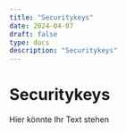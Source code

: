 ```yaml
---
title: "Securitykeys"
date: 2024-04-07
draft: false
type: docs
description: "Securitykeys"
---
```


# Securitykeys

Hier könnte Ihr Text stehen